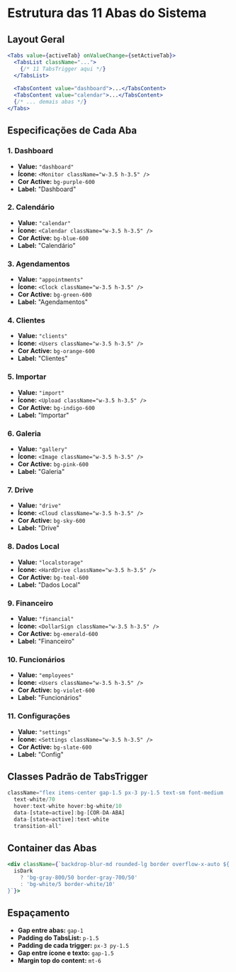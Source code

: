 # Estrutura das 11 Abas do Sistema

## Layout Geral

```jsx
<Tabs value={activeTab} onValueChange={setActiveTab}>
  <TabsList className="...">
    {/* 11 TabsTrigger aqui */}
  </TabsList>
  
  <TabsContent value="dashboard">...</TabsContent>
  <TabsContent value="calendar">...</TabsContent>
  {/* ... demais abas */}
</Tabs>
```

## Especificações de Cada Aba

### 1. Dashboard
- **Value:** `"dashboard"`
- **Ícone:** `<Monitor className="w-3.5 h-3.5" />`
- **Cor Active:** `bg-purple-600`
- **Label:** "Dashboard"

### 2. Calendário
- **Value:** `"calendar"`
- **Ícone:** `<Calendar className="w-3.5 h-3.5" />`
- **Cor Active:** `bg-blue-600`
- **Label:** "Calendário"

### 3. Agendamentos
- **Value:** `"appointments"`
- **Ícone:** `<Clock className="w-3.5 h-3.5" />`
- **Cor Active:** `bg-green-600`
- **Label:** "Agendamentos"

### 4. Clientes
- **Value:** `"clients"`
- **Ícone:** `<Users className="w-3.5 h-3.5" />`
- **Cor Active:** `bg-orange-600`
- **Label:** "Clientes"

### 5. Importar
- **Value:** `"import"`
- **Ícone:** `<Upload className="w-3.5 h-3.5" />`
- **Cor Active:** `bg-indigo-600`
- **Label:** "Importar"

### 6. Galeria
- **Value:** `"gallery"`
- **Ícone:** `<Image className="w-3.5 h-3.5" />`
- **Cor Active:** `bg-pink-600`
- **Label:** "Galeria"

### 7. Drive
- **Value:** `"drive"`
- **Ícone:** `<Cloud className="w-3.5 h-3.5" />`
- **Cor Active:** `bg-sky-600`
- **Label:** "Drive"

### 8. Dados Local
- **Value:** `"localstorage"`
- **Ícone:** `<HardDrive className="w-3.5 h-3.5" />`
- **Cor Active:** `bg-teal-600`
- **Label:** "Dados Local"

### 9. Financeiro
- **Value:** `"financial"`
- **Ícone:** `<DollarSign className="w-3.5 h-3.5" />`
- **Cor Active:** `bg-emerald-600`
- **Label:** "Financeiro"

### 10. Funcionários
- **Value:** `"employees"`
- **Ícone:** `<Users className="w-3.5 h-3.5" />`
- **Cor Active:** `bg-violet-600`
- **Label:** "Funcionários"

### 11. Configurações
- **Value:** `"settings"`
- **Ícone:** `<Settings className="w-3.5 h-3.5" />`
- **Cor Active:** `bg-slate-600`
- **Label:** "Config"

## Classes Padrão de TabsTrigger

```jsx
className="flex items-center gap-1.5 px-3 py-1.5 text-sm font-medium 
  text-white/70 
  hover:text-white hover:bg-white/10 
  data-[state=active]:bg-[COR-DA-ABA] 
  data-[state=active]:text-white 
  transition-all"
```

## Container das Abas

```jsx
<div className={`backdrop-blur-md rounded-lg border overflow-x-auto ${
  isDark 
    ? 'bg-gray-800/50 border-gray-700/50' 
    : 'bg-white/5 border-white/10'
}`}>
```

## Espaçamento

- **Gap entre abas:** `gap-1`
- **Padding do TabsList:** `p-1.5`
- **Padding de cada trigger:** `px-3 py-1.5`
- **Gap entre ícone e texto:** `gap-1.5`
- **Margin top do content:** `mt-6`

